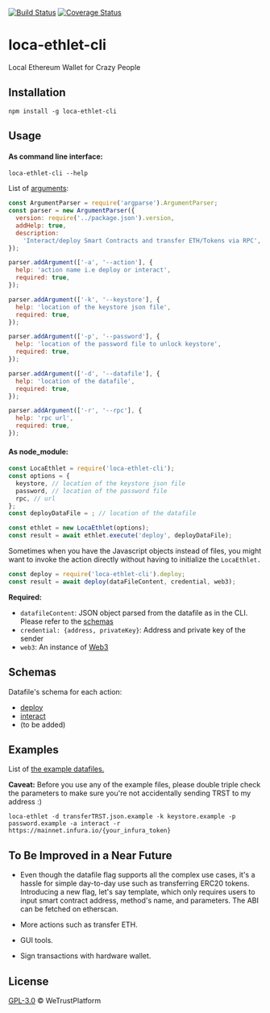 [![Build Status](https://travis-ci.org/WeTrustPlatform/loca-ethlet-cli.svg?branch=master)](https://travis-ci.org/WeTrustPlatform/loca-ethlet-cli)
[![Coverage Status](https://coveralls.io/repos/github/WeTrustPlatform/loca-ethlet-cli/badge.svg?branch=master)](https://coveralls.io/github/WeTrustPlatform/loca-ethlet-cli?branch=master)

# loca-ethlet-cli

Local Ethereum Wallet for Crazy People


## Installation

```
npm install -g loca-ethlet-cli
```


## Usage

#### As command line interface:

```
loca-ethlet-cli --help
```

List of [arguments](https://github.com/WeTrustPlatform/loca-ethlet-cli/blob/master/bin/index.js):
```javascript
const ArgumentParser = require('argparse').ArgumentParser;
const parser = new ArgumentParser({
  version: require('../package.json').version,
  addHelp: true,
  description:
    'Interact/deploy Smart Contracts and transfer ETH/Tokens via RPC',
});

parser.addArgument(['-a', '--action'], {
  help: 'action name i.e deploy or interact',
  required: true,
});

parser.addArgument(['-k', '--keystore'], {
  help: 'location of the keystore json file',
  required: true,
});

parser.addArgument(['-p', '--password'], {
  help: 'location of the password file to unlock keystore',
  required: true,
});

parser.addArgument(['-d', '--datafile'], {
  help: 'location of the datafile',
  required: true,
});

parser.addArgument(['-r', '--rpc'], {
  help: 'rpc url',
  required: true,
});
```


#### As node_module:

```javascript
const LocaEthlet = require('loca-ethlet-cli');
const options = {
  keystore, // location of the keystore json file
  password, // location of the password file
  rpc, // url
};
const deployDataFile = ; // location of the datafile 

const ethlet = new LocaEthlet(options);
const result = await ethlet.execute('deploy', deployDataFile);
```

Sometimes when you have the Javascript objects instead of files, you might want to invoke the action directly without having to initialize the `LocaEthlet.`

```javascript
const deploy = require('loca-ethlet-cli').deploy;
const result = await deploy(dataFileContent, credential, web3);
```

**Required:**
- `datafileContent`: JSON object parsed from the datafile as in the CLI. Please refer to the [schemas](#Schemas) 
- `credential: {address, privateKey}`: Address and private key of the sender
- `web3`: An instance of [Web3](https://github.com/ethereum/web3.js/#usage)


## Schemas
Datafile's schema for each action:
- [deploy](https://github.com/WeTrustPlatform/loca-ethlet-cli/blob/master/schemas/deploy.json)
- [interact](https://github.com/WeTrustPlatform/loca-ethlet-cli/blob/master/schemas/interact.json)
- (to be added)


## Examples
List of [the example datafiles.](https://github.com/WeTrustPlatform/loca-ethlet-cli/tree/master/data)

**Caveat:** Before you use any of the example files, please double triple check the parameters to make sure you're not accidentally sending TRST to my address :)

```
loca-ethlet -d transferTRST.json.example -k keystore.example -p password.example -a interact -r https://mainnet.infura.io/{your_infura_token}
```

## To Be Improved in a Near Future
- Even though the datafile flag supports all the complex use cases, it's a hassle for simple day-to-day use such as transferring ERC20 tokens. Introducing a new flag, let's say template, which only requires users to input smart contract address, method's name, and parameters.  The ABI can be fetched on etherscan.

- More actions such as transfer ETH.

- GUI tools.

- Sign transactions with hardware wallet.


## License
[GPL-3.0](https://github.com/WeTrustPlatform/loca-ethlet-cli/blob/master/LICENSE) &copy; WeTrustPlatform
